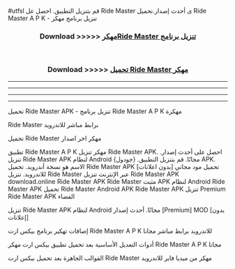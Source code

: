#utfsl قم بتنزيل التطبيق. احصل عل Ride Master  ى أحدث إصدار.تحميل Ride Master  A P K - تنزيل برنامج مهكر



<div align="center">
<h3>Download >>>>> <a href="https://ar-sites.web.app/?ar= Ride Master ">مهكرRide Master  تنزيل برنامج</a></h3><br>

<h3>Download >>>>> <a href="https://ar-sites.web.app/?ar= Ride Master ">تحميل Ride Master  مهكر</a></h3>
</div>


----------------------------------------------------------

----------------------------------------------------------

----------------------------------------------------------

----------------------------------------------------------


تحميل Ride Master  APK - تنزيل برنامج Ride Master  A P K مهكرة

Ride Master  برابط مباشر للاندرويد

تحميل Ride Master  مهكر اخر اصدار

تطبيق Ride Master  A P K مهكر
تنزيل Ride Master  APK. احصل على أحدث إصدار.
تنزيل Ride Master  APK لنظام Android مجانًا.
قم بتنزيل التطبيق. {جودول} APK. الاسم هو نسخة أندرويد.
تحميل Ride Master  APK [بدون اعلانات]
تحميل مود مجاني للاندرويد.
تنزيل Ride Master  عبر الإنترنت
تنزيل Ride Master  APK
download.online Ride Master  APK
Ride Master  مثبت APK لنظام Android
Ride Master  APK
تحميل Ride Master  Android APK
Ride Master  APK تنزيل Premium
Ride Master  APK الفضاء

تنزيل Ride Master  APK لنظام Android مجانًا. أحدث إصدار [Premium] MOD [بدون إعلانات]

إضافات تهكير برنامج بيكس ارت Ride Master  A P K للاندرويد برابط مباشر مجانا

أدوات التعديل الأساسية بعد تحميل تطبيق بيكس ارت مهكر Ride Master  A P K مجانا

القوالب الجاهزة بعد تحميل بيكس ارت Ride Master  مهكر من ميديا فاير للاندرويد



